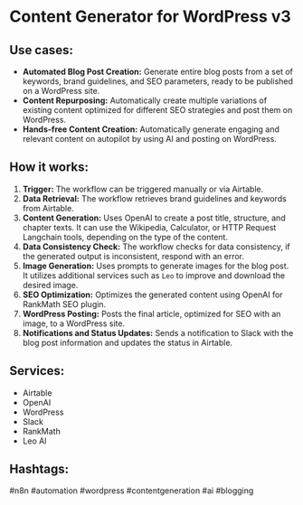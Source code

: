 # Content Generator for WordPress v3

## Use cases:

- **Automated Blog Post Creation:** Generate entire blog posts from a set of keywords, brand guidelines, and SEO parameters, ready to be published on a WordPress site.
- **Content Repurposing:** Automatically create multiple variations of existing content optimized for different SEO strategies and post them on WordPress.
- **Hands-free Content Creation:** Automatically generate engaging and relevant content on autopilot by using AI and posting on WordPress.

## How it works:

1.  **Trigger:** The workflow can be triggered manually or via Airtable.
2.  **Data Retrieval:** The workflow retrieves brand guidelines and keywords from Airtable.
3.  **Content Generation:** Uses OpenAI to create a post title, structure, and chapter texts. It can use the Wikipedia, Calculator, or HTTP Request Langchain tools, depending on the type of the content.
4.  **Data Consistency Check:** The workflow checks for data consistency, if the generated output is inconsistent, respond with an error.
5.  **Image Generation:** Uses prompts to generate images for the blog post. It utilizes additional services such as `Leo` to improve and download the desired image.
6.  **SEO Optimization:** Optimizes the generated content using OpenAI for RankMath SEO plugin.
7.  **WordPress Posting:** Posts the final article, optimized for SEO with an image, to a WordPress site.
8.  **Notifications and Status Updates:** Sends a notification to Slack with the blog post information and updates the status in Airtable.

## Services:

-   Airtable
-   OpenAI
-   WordPress
-   Slack
-   RankMath
-   Leo AI

## Hashtags:

#n8n #automation #wordpress #contentgeneration #ai #blogging
